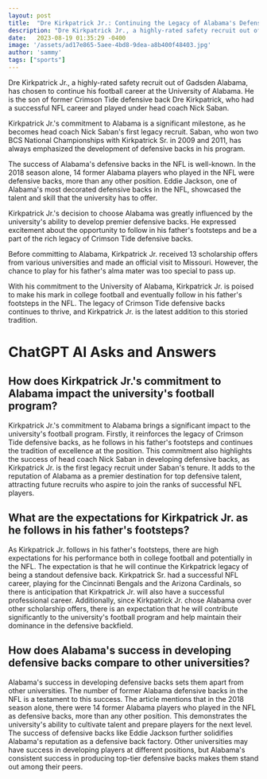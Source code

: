 ```yaml
---
layout: post
title:  "Dre Kirkpatrick Jr.: Continuing the Legacy of Alabama's Defensive Backs"
description: "Dre Kirkpatrick Jr., a highly-rated safety recruit out of Gadsden Alabama, has chosen to continue his football career at the University of Alabama. He is the son of former Crimson Tide defensive back Dre Kirkpatrick, who had a successful NFL career and played under head coach Nick Saban."
date:   2023-08-19 01:35:29 -0400
image: '/assets/ad17e865-5aee-4bd8-9dea-a8b400f48403.jpg'
author: 'sammy'
tags: ["sports"]
---
```


Dre Kirkpatrick Jr., a highly-rated safety recruit out of Gadsden Alabama, has chosen to continue his football career at the University of Alabama. He is the son of former Crimson Tide defensive back Dre Kirkpatrick, who had a successful NFL career and played under head coach Nick Saban.

Kirkpatrick Jr.'s commitment to Alabama is a significant milestone, as he becomes head coach Nick Saban's first legacy recruit. Saban, who won two BCS National Championships with Kirkpatrick Sr. in 2009 and 2011, has always emphasized the development of defensive backs in his program.

The success of Alabama's defensive backs in the NFL is well-known. In the 2018 season alone, 14 former Alabama players who played in the NFL were defensive backs, more than any other position. Eddie Jackson, one of Alabama's most decorated defensive backs in the NFL, showcased the talent and skill that the university has to offer.

Kirkpatrick Jr.'s decision to choose Alabama was greatly influenced by the university's ability to develop premier defensive backs. He expressed excitement about the opportunity to follow in his father's footsteps and be a part of the rich legacy of Crimson Tide defensive backs.

Before committing to Alabama, Kirkpatrick Jr. received 13 scholarship offers from various universities and made an official visit to Missouri. However, the chance to play for his father's alma mater was too special to pass up.

With his commitment to the University of Alabama, Kirkpatrick Jr. is poised to make his mark in college football and eventually follow in his father's footsteps in the NFL. The legacy of Crimson Tide defensive backs continues to thrive, and Kirkpatrick Jr. is the latest addition to this storied tradition.


# ChatGPT AI Asks and Answers
## How does Kirkpatrick Jr.'s commitment to Alabama impact the university's football program?
Kirkpatrick Jr.'s commitment to Alabama brings a significant impact to the university's football program. Firstly, it reinforces the legacy of Crimson Tide defensive backs, as he follows in his father's footsteps and continues the tradition of excellence at the position. This commitment also highlights the success of head coach Nick Saban in developing defensive backs, as Kirkpatrick Jr. is the first legacy recruit under Saban's tenure. It adds to the reputation of Alabama as a premier destination for top defensive talent, attracting future recruits who aspire to join the ranks of successful NFL players.

## What are the expectations for Kirkpatrick Jr. as he follows in his father's footsteps?
As Kirkpatrick Jr. follows in his father's footsteps, there are high expectations for his performance both in college football and potentially in the NFL. The expectation is that he will continue the Kirkpatrick legacy of being a standout defensive back. Kirkpatrick Sr. had a successful NFL career, playing for the Cincinnati Bengals and the Arizona Cardinals, so there is anticipation that Kirkpatrick Jr. will also have a successful professional career. Additionally, since Kirkpatrick Jr. chose Alabama over other scholarship offers, there is an expectation that he will contribute significantly to the university's football program and help maintain their dominance in the defensive backfield.

## How does Alabama's success in developing defensive backs compare to other universities?
Alabama's success in developing defensive backs sets them apart from other universities. The number of former Alabama defensive backs in the NFL is a testament to this success. The article mentions that in the 2018 season alone, there were 14 former Alabama players who played in the NFL as defensive backs, more than any other position. This demonstrates the university's ability to cultivate talent and prepare players for the next level. The success of defensive backs like Eddie Jackson further solidifies Alabama's reputation as a defensive back factory. Other universities may have success in developing players at different positions, but Alabama's consistent success in producing top-tier defensive backs makes them stand out among their peers.

